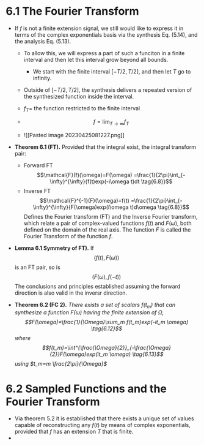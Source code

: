 # 6.1 The Fourier Transform

- If $f$ is not a finite extension signal, we still would like to express it in terms of the complex exponentials basis via the synthesis Eq. (5.14), and the analysis Eq. (5.13). 
	- To allow this, we will express a part of such a funciton in a finite interval and then let this interval grow beyond all bounds. 
		- We start with the finite interval $[-T/2,T/2]$, and then let $T$ go to infinity.
	- Outside of $[-T/2,T/2]$, the synthesis delivers a repeated version of the synthesized function inside the interval.

	- $f_T =$ the function restricted to the finite interval
	- $$f = \lim_{T\rightarrow \infty}f_T$$
	- ![[Pasted image 20230425081227.png]]


- **Theorem 6.1 (FT).** Provided that the integral exist, the integral transform pair: 
	- Forward FT $$\mathcal{F}(f)(\omega)=F(\omega) =\frac{1}{2\pi}\int_{-\infty}^{\infty}{f(t)exp(-i\omega t)dt \tag{6.8}}$$
	- Inverse FT $$\mathcal{F}^{-1}(F)(\omega)=f(t) =\frac{1}{2\pi}\int_{-\infty}^{\infty}{F(\omega)exp(i\omega t)d\omega \tag{6.8}}$$Defines the Fourier transform (FT) and the Inverse Fourier transform, which relate a pair of complex-valued functions $f(t)$ and $F(\omega)$, both defined on the domain of the real axis. The function $F$ is called the Fourier Transform of the function $f$.

- **Lemma 6.1 Symmetry of FT).** If $$(f(t),F(\omega))$$is an FT pair, so is $$(F(\omega),f(-t))$$The conclusions and principles established assuming the forward direction is also valid in the inversr direction.

- **Theorem 6.2 (FC 2).** *There exists a set of scalars $f(t_m)$ that can synthesize a function $F(\omega)$ having the finite extension of $\Omega$,$$F(\omega)=\frac{1}{\Omega}\sum_m f(t_m)exp(-it_m \omega) \tag{6.12}$$where $$f(t_m)=\int^{\frac{\Omega}{2}}_{-\frac{\Omega}{2}}F(\omega)exp(it_m \omega) \tag{6.13}$$using $t_m=m \frac{2\pi}{\Omega}$*


# 6.2 Sampled Functions and the Fourier Transform

- Via theorem 5.2 it is established that there exists a unique set of values capable of reconstructing any $f(t)$ by means of complex exponentials, provided that $f$ has an extension $T$ that is finite.
- 
